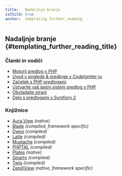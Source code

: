 ```yaml
---
title:   Nadaljnje branje
isChild: true
anchor:  templating_further_reading
---
```


## Nadaljnje branje {#templating_further_reading_title}

### Članki in vodiči

* [Motorji predlog v PHP](http://fabien.potencier.org/article/34/templating-engines-in-php)
* [Uvod v poglede & predloge v CodeIgniter-ju](http://code.tutsplus.com/tutorials/an-introduction-to-views-templating-in-codeigniter--net-25648)
* [Začetek s PHP predlogami](http://www.smashingmagazine.com/2011/10/17/getting-started-with-php-templating/)
* [Ustvarite vaš lastni sistem predlog v PHP](http://code.tutsplus.com/tutorials/roll-your-own-templating-system-in-php--net-16596)
* [Obvladajte strani](https://laracasts.com/series/laravel-from-scratch/episodes/7)
* [Delo s predlogami v Symfony 2](http://code.tutsplus.com/tutorials/working-with-templates-in-symfony-2--cms-21172)

### Knjižnice

* [Aura.View](https://github.com/auraphp/Aura.View) *(native)*
* [Blade](http://laravel.com/docs/templates) *(compiled, framework specific)*
* [Dwoo](http://dwoo.org/) *(compiled)*
* [Latte](https://github.com/nette/latte) *(compiled)*
* [Mustache](https://github.com/bobthecow/mustache.php) *(compiled)*
* [PHPTAL](http://phptal.org/) *(compiled)*
* [Plates](http://platesphp.com/) *(native)*
* [Smarty](http://www.smarty.net/) *(compiled)*
* [Twig](http://twig.sensiolabs.org/) *(compiled)*
* [Zend\View](http://framework.zend.com/manual/2.3/en/modules/zend.view.quick-start.html) *(native, framework specific)*